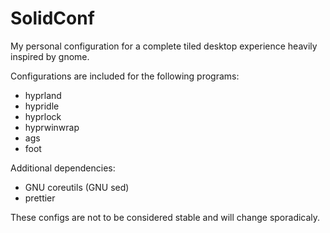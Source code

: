 # SolidConf

My personal configuration for a complete tiled desktop experience heavily inspired by gnome.

Configurations are included for the following programs:
- hyprland
- hypridle
- hyprlock
- hyprwinwrap
- ags
- foot

Additional dependencies:
- GNU coreutils (GNU sed)
- prettier

These configs are not to be considered stable and will change sporadicaly.
